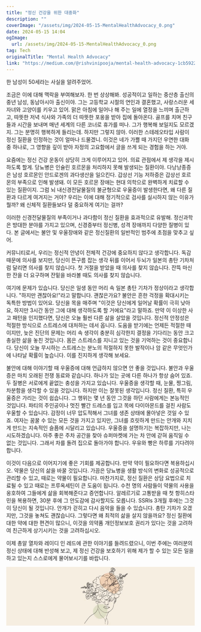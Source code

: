 ```yaml
---
title: "정신 건강을 위한 대중화"
description: ""
coverImage: "/assets/img/2024-05-15-MentalHealthAdvocacy_0.png"
date: 2024-05-15 14:04
ogImage: 
  url: /assets/img/2024-05-15-MentalHealthAdvocacy_0.png
tag: Tech
originalTitle: "Mental Health Advocacy"
link: "https://medium.com/@rishvinipooja/mental-health-advocacy-1cb592284397"
---
```



한 남성이 50세라는 사실을 알려주었어. 

조금은 이에 대해 맥락을 부여해보자. 한 번 상상해봐. 성공적이고 일하는 중산층 출신의 중년 남성, 동남아시아 출신이야. 그는 고등학교 시절의 연인과 결혼했고, 사랑스러운 세 자녀와 고양이를 키우고 있어. 맑은 아침에 일어나 해 주는 일에 열정을 느끼며 출근하고, 따뜻한 저녁 식사와 가족의 더 따뜻한 포옹을 받아 집에 돌아온다. 골프를 치며 친구들과 시간을 보내며 매년 세계의 다른 코너로 휴가를 떠나. 그가 행복해 보일지도 모르겠지. 그는 분명히 행복하게 들리는데. 하지만 그렇지 않아. 이러한 스테레오타입 사람이 정신 질환을 인정하는 것이 얼마나 드물겠니. 이것은 네가 가쁠 때 가지던 우연한 대화 중 하나로, 그 영향을 깊이 받아 자정의 고요함에서 글을 쓰게 되는 경험을 하는 거야.

요즘에는 정신 건강 운동이 상당히 크게 이루어지고 있어. 의료 관점에서 제 생각을 제시하도록 할게. 당뇨병은 인슐린 호르몬을 처리하지 못해 발생되는 질환이야. 다낭낭종증은 남성 호르몬인 안드로겐의 과다생산을 일으킨다. 갑상선 기능 저하증은 갑상선 호르몬의 부족으로 인해 발생돼. 이 모든 호르몬 장애는 현대 의학으로 완벽하게 치료할 수 있는 질환이지. 그럼 뇌 내신경전달물질의 불균형으로 우울증이 발생한다면, 왜 다른 질환과 다르게 여겨지는 거야? 우리는 이에 대해 정기적으로 검사를 실시하지 않는 이유가 뭘까? 왜 신체적 질환들보다 덜 중요하게 여기는 걸까?

이러한 신경전달물질의 부족이거나 과다함이 정신 질환을 효과적으로 유발해. 정신과학은 방대한 분야를 가지고 있으며, 신경증부터 정신병, 성격 장애까지 다양한 질병이 있다. 본 글에서는 불안 및 우울장애와 같은 정신질환의 일반적인 범주에 초점을 맞추고 싶어.



커뮤니티로서, 우리는 정신적 안녕이 전체적 건강에 중요하지 않다고 생각합니다. 독감 때문에 의사를 보지만, 당신이 뜬구름 잡는 생각 뒤를 이어서 두뇌가 일본의 총탄 기차처럼 달리면 의사를 찾지 않습니다. 첫 거절을 받았을 때 의사를 찾지 않습니다. 잔뜩 마신 한 잔을 더 요구하며 잔밑을 바라볼 때도 의사를 찾지 않습니다.

여기에 문제가 있습니다. 당신은 일생 동안 머리 속 일본 총탄 기차가 정상이라고 생각합니다. "하지만 괜찮아요!"라고 말합니다. 괜찮은가요? 불안은 흔한 걱정을 확대시키는 독특한 방법이 있어요. 당신을 목을 매주며 "이것은 당신에게 일어날 확률이 극히 낮아요, 하지만 3시간 동안 그에 대해 생각하도록 할 거에요"라고 말하죠. 만약 이 이상한 사고 패턴을 인지했다면, 당신은 오늘 훨씬 다른 삶을 살았을 것입니다. 정신적 안정성은 적절한 방식으로 스트레스에 대처하는 데서 옵니다. 도움을 받기에는 언제든 적절한 때이지만, 늦은 진단의 문제는 머리 속 생각이 충분히 심각한지 결정을 기다리는 동안 크고 충실한 삶을 놓친 것입니다. 몸은 스트레스를 지니고 있는 것을 기억하는 것이 중요합니다. 당신이 오늘 무시하는 스트레스는 분노의 적절하지 못한 발작이나 암 같은 무엇인가에 나타날 확률이 높습니다. 이를 진지하게 생각해 보세요.

불안에 대해 이야기할 때 우울증에 대해 언급하지 않으면 안 좋을 것입니다. 불안과 우울증은 마치 오래된 전쟁 동료와 같습니다. 하나가 있는 곳에 다른 하나가 항상 숨어 있죠. 두 질병은 서로에게 끝없는 충성을 가지고 있습니다. 우울증을 생각할 때, 눈물, 찡그림, 차분함을 생각할 수 있을 것입니다. 하지만 이는 잘못된 생각입니다. 정신 질환, 특히 우울증은 가리는 것이 쉽습니다. 그 행위는 몇 년 동안 그것을 하던 사람에게는 본능적인 것입니다. 파티의 주인공이나 멋진 빨간 드레스를 입고 목에 다이아몬드를 걸친 사람도 우울할 수 있습니다. 감정이 너무 압도적해서 그녀를 생존 상태에 몰아넣은 것일 수 있죠. 여자는 꿈꿀 수 있는 모든 것을 가지고 있지만, 그녀를 흐릿하게 만드는 안개와 지치게 만드는 지속적인 슬픔에 시달리고 있습니다. 우울증을 설명하기는 복잡하지만, 나는 시도하겠습니다. 아주 좋은 주차 공간을 찾아 슈퍼마켓에 가는 차 안에 갇혀 움직일 수 없는 것입니다. 그래서 차를 돌려 집으로 돌아가야 합니다. 우유와 빵은 하루를 기다려야 합니다.

이것이 다음으로 이어지기에 좋은 기회를 제공합니다. 만약 약이 필요하다면 복용하십시오. 약물은 당신의 삶을 바꿀 것입니다. 가끔은 당뇨병을 생활 방식의 변화로 성공적으로 관리할 수 있고, 때로는 약물이 필요합니다. 마찬가지로, 정신 질환은 상담 요법으로 치료될 수 있고 때로는 프루옥세틴이 큰 도움이 됩니다. 수천 명의 사람들이 약물의 사용을 옹호하여 그들에게 삶을 회복해준다고 증언합니다. 알레르기로 고통받을 때 첫 항히스타민을 복용하면, 30분 후에 그 안도감에 감사할지도 모릅니다. SSRIs 3개월 후에는 그것이 당신이 될 것입니다. 안개가 걷히고 다시 음악을 들을 수 있습니다. 총탄 기차가 오겠지만, 그것을 놓쳐도 괜찮습니다. 그렇다면 왜 최적의 삶을 살지 않을까요? 정신 질환에 대한 약에 대한 편견이 많으니, 이것을 의약품 개인정보보호 권리가 있다는 것을 고려하여 친근하게 상기시키는 것을 고려하십시오.



이제 총알 열차와 레이디 인 레드에 관한 이야기를 들려드렸으니, 이번 주에는 여러분의 정신 상태에 대해 반성해 보고, 제 정신 건강을 보호하기 위해 제가 할 수 있는 모든 일을 하고 있는지 스스로에게 물어보시기를 바랍니다.

![이미지](/assets/img/2024-05-15-MentalHealthAdvocacy_0.png)